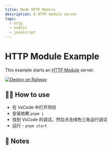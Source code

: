 ```yaml
---
title: Node HTTP Module
description: A HTTP module server
tags:
  - http
  - nodejs
  - javascript
---
```


# HTTP Module Example

This example starts an [HTTP Module](https://nodejs.org/api/http.html) server.

[![Deploy on Railway](https://railway.app/button.svg)](https://railway.app/new/template/ZweBXA)

## 💁‍♀️ How to use

- 在 VsCode 中打开项目
- 安装依赖 `pnpm i`
- 找到 VsCode 的调试，然后点击绿色三角运行调试
- 运行 - `pnpm start`

## 📝 Notes

